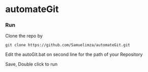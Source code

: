 # automateGit 
### Run
Clone the repo by 
```
git clone https://github.com/Samuelimza/automateGit.git
```
Edit the autoGit.bat on second line for the path of your Repository

Save, Double click to run
